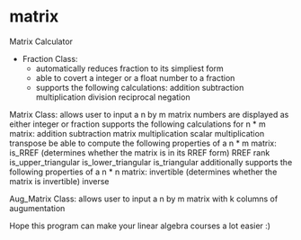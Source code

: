 # matrix
Matrix Calculator

* Fraction Class:
  * automatically reduces fraction to its simpliest form
  * able to covert a integer or a float number to a fraction
  * supports the following calculations:
    addition
    subtraction
    multiplication
    division
    reciprocal
    negation
    
Matrix Class:
  allows user to input a n by m matrix
  numbers are displayed as either integer or fraction
  supports the following calculations for n * m matrix:
    addition
    subtraction
    matrix multiplication
    scalar multiplication
    transpose
  be able to compute the following properties of a n * m matrix:
    is_RREF (determines whether the matrix is in its RREF form)
    RREF
    rank  
    is_upper_triangular
    is_lower_triangular
    is_triangular
  additionally supports the following properties of a n * n matrix:
    invertible (determines whether the matrix is invertible)
    inverse
    
Aug_Matrix Class:
  allows user to input a n by m matrix with k columns of augumentation
  
Hope this program can make your linear algebra courses a lot easier :)
